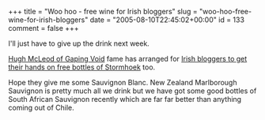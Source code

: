 +++
title = "Woo hoo - free wine for Irish bloggers"
slug = "woo-hoo-free-wine-for-irish-bloggers"
date = "2005-08-10T22:45:02+00:00"
id = 133
comment = false
+++

I'll just have to give up the drink next week.

[Hugh McLeod of Gaping Void](http://www.gapingvoid.com/) fame has arranged for [Irish bloggers to get their hands on free bottles of Stormhoek](http://www.gapingvoid.com/Moveable_Type/archives/001646.html) too. 

Hope they give me some Sauvignon Blanc. New Zealand Marlborough Sauvignon is pretty much all we drink but we have got some good bottles of South African Sauvignon recently which are far far better than anything coming out of Chile.

